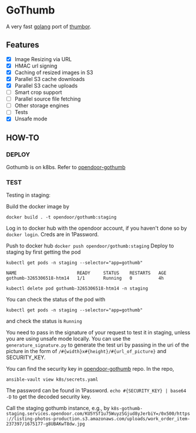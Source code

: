 # GoThumb

A very fast [golang](http://golang.org/) port of [thumbor](https://github.com/thumbor/thumbor).

## Features

- [x] Image Resizing via URL
- [x] HMAC url signing
- [x] Caching of resized images in S3
- [x] Parallel S3 cache downloads
- [x] Parallel S3 cache uploads
- [ ] Smart crop support
- [ ] Parallel source file fetching
- [ ] Other storage engines
- [ ] Tests
- [x] Unsafe mode

## HOW-TO
### DEPLOY
Gothumb is on k8bs. Refer to [opendoor-gothumb](https://github.com/opendoor-labs/opendoor-gothumb)

### TEST
Testing in staging:

Build the docker image by
```
docker build . -t opendoor/gothumb:staging
```
Log in to docker hub with the opendoor account, if you haven't done so by
`docker login`. Creds are in 1Password.

Push to docker hub
`docker push opendoor/gothumb:staging`
Deploy to staging by first getting the pod
```
kubectl get pods -n staging --selector="app=gothumb"
```
```
NAME                       READY     STATUS    RESTARTS   AGE
gothumb-3265306518-htm14   1/1       Running   0          4h
```
```
kubectl delete pod gothumb-3265306518-htm14 -n staging
```
You can check the status of the pod with
```
kubectl get pods -n staging --selector="app=gothumb"
```
and check the status is `Running`

You need to pass in the signature of your request to test it in staging, unless you are using unsafe mode locally.
You can use the `generature_signature.py` to generate the test uri by passing in the uri of the picture in the form of `/#{width}x#{height}/#{url_of_picture}`
and SECURITY_KEY.

You can find the security key in [opendoor-gothumb](https://github.com/opendoor-labs/opendoor-gothumb) repo.
In the repo,
```
ansible-vault view k8s/secrets.yaml
```
The password can be found in 1Password.
```echo #{SECURITY_KEY} | base64 -D```
to get the decoded security key.

Call the staging gothumb instance, e.g., by `k8s-gothumb-staging.services.opendoor.com/KU5YSf1u75WuyzSGjud8yJerbiY=/0x500/https://listing-photos-production.s3.amazonaws.com/uploads/work_order_item-237397/1675177-g8UBAKwT8dw.jpg`
